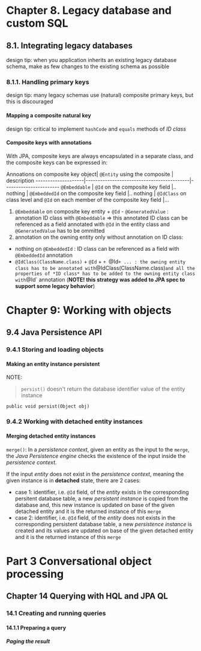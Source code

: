 # Chapter 8. Legacy database and custom SQL
## 8.1. Integrating legacy databases
design tip: when you application inherits an existing legacy database schema, make as few changes to the existing schema as possible
### 8.1.1. Handling primary keys
design tip: many legacy schemas use (natural) composite primary keys, but this is discouraged
#### Mapping a composite natural key
design tip: critical to implement `hashCode` and `equals` methods of *ID class*
#### Composite keys with annotations
With JPA, composite keys are always encapsulated in a separate class, and the composite keys can be expressed in:

Annoations on
composite key object| `@Entity` using the composite             | description
--------------------|-------------------------------------------|-----------------------
`@Embeddable`       | `@Id` on the composite key field          |..
nothing             | `@EmbeddedId` on the composite key field  |..
nothing             | `@IdClass` on class level and `@Id` on each member of the composite key field |...

1. `@Embeddable` on composite key entity + `@Id` - `@GeneratedValue` : annotation ID class with `@Embeddable` => this annotated ID class can be referenced as a field annotated with `@Id` in the entity class and `@GeneratedValue` has to be ommitted 
2. annotation on the owning entity only without annotation on ID class:
 - nothing on `@EmbeddedId` : ID class can be referenced as a field with `@EmbeddedId` annotation
 - `@IdClass(ClassName.class)` + `@Id` + `+ `@Id` + ... : the owning entity class has to be annotated with `@IdClass(ClassName.class)` and all the properties of *ID class* has to be added to the owning entity class with `@Id` annotation (**NOTE! this strategy was added to JPA spec to support some legacy behavior**)


# Chapter 9: Working with objects
## 9.4 Java Persistence API
### 9.4.1 Storing and loading objects
#### Making an entity instance persistent
NOTE:
> `persist()` doesn't return the database identifier value of the entity instance

`public void persist(Object obj)`

### 9.4.2 Working with detached entity instances
#### Merging detached entity instances
`merge()`: In a *persistence context*, given an entity as the input to the `merge`, the *Java Persistence engine* checks the existence of the input inside the *persistence context*.

If the input *entity* does not exist in the *persistence context*, meaning the given instance is in **detached** state, there are 2 cases:

 * case 1: identifier, i.e. `@Id` field, of the *entity* exists in the corresponding persitent database table, a new *persistent instance* is copied from the database and, this new instance is updated on base of the given detached entity and it is the returned instance of this `merge`
 * case 2: identifier, i.e. `@Id` field, of the *entity* does not exists in the corresponding persistent database table, a new *persistence instance* is created and its values are updated on base of the given detached entity and it is the returned instance of this `merge`
# Part 3 Conversational object processing
## Chapter 14 Querying with HQL and JPA QL
### 14.1 Creating and running queries
#### 14.1.1 Preparing a query
##### Paging the result

